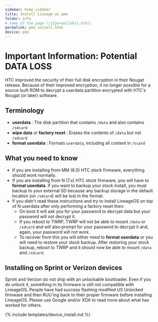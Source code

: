 ```yaml
---
sidebar: home_sidebar
title: Install Lineage on pme
folder: info
# name of the page (/{{permalink}}.html)
permalink: pme_install.html
device: pme
---
```


# Important Information: **Potential DATA LOSS**

HTC improved the security of their full disk encryption in their Nougat release.
Because of their improved encryption, it no longer possible for a source built
ROM to decrypt a userdata partition encrypted with HTC's Nougat (or later) software.

## Terminology

- **userdata** : The disk partition that contains `/data` and also contains `/sdcard`
- **wipe data** or **factory reset** : Erases the contents of `/data` but not `/sdcard`
- **format userdata** : Formats `userdata`, including all content in `/scard`

## What you need to know

- If you are installing from MM (6.0) HTC stock firmware, everything should work normally.
- If you are installing from N (7.x) HTC stock firmware, you will have to **format userdata**.
  If you want to backup your stock install, you must backup to your external SD because
  any backup storage in the default location (on `/sdcard`) will be lost in the format.
- If you didn't read these instructions and try to install LineageOS on top of N userdata
  after only performing a factory reset then:
  - On boot it will ask you for your password to decrypt data but your password will not
    decrypt it.
  - If you reboot to TWRP, TWRP will not be able to mount `/data` or `/sdcard` and will
    also prompt for your password to decrypt it and, again, your password will not work.
  - To recover from this you will either need to **format userdata** or you will need to
     restore your stock backup.  After restoring your stock backup, reboot to TWRP and
     it should now be able to mount `/data` and `/sdcard`.

## Installing on Sprint or Verizon devices

Sprint and Verizon do not ship with an unlockable bootloader.  Even if you do unlock it,
something in its firmware is still not compatible with LineageOS.  People have had
success flashing modified US Unlocked firmware and then RUU'ing back to their proper
firmware before installing LineageOS.  Please use Google and/or XDA to read more about
what has worked for others.

{% include templates/device_install.md %}
